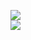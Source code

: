 [![](https://img.shields.io/badge/Made%20With-Github%20Spray-lightgrey.svg?style=for-the-badge&logo=github)](https://github.com/Annihil/github-spray#31584)  
[![](https://i.imgur.com/2DrTn0Z.gif)](https://github.com/Annihil/github-spray)